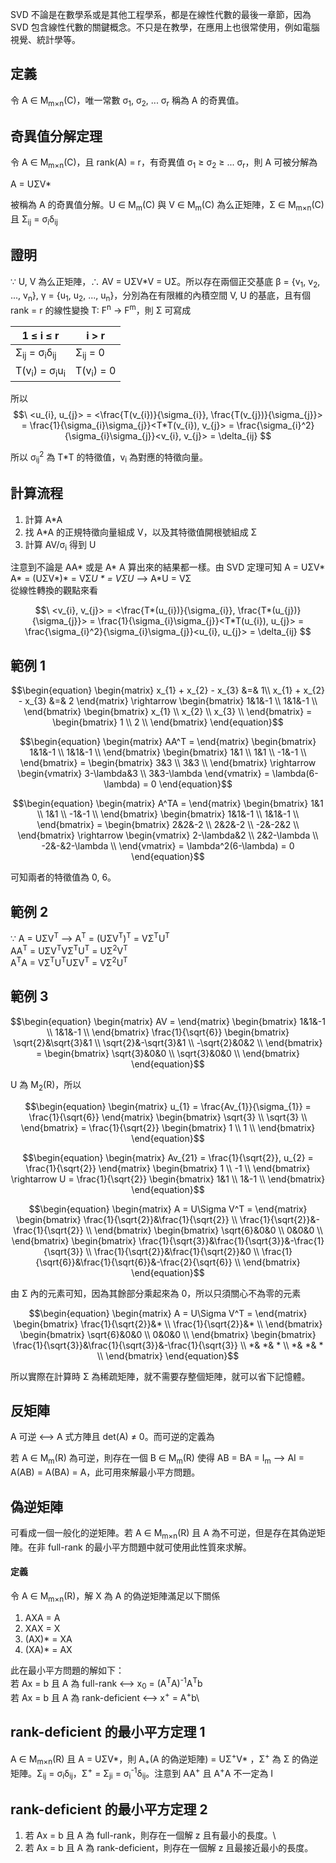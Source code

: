 SVD 不論是在數學系或是其他工程學系，都是在線性代數的最後一章節，因為 SVD 包含線性代數的關鍵概念。不只是在教學，在應用上也很常使用，例如電腦視覺、統計學等。

## 定義
令 A ∈ M<sub>m×n</sub>(C)，唯一常數 σ<sub>1</sub>,  σ<sub>2</sub>, ... σ<sub>r</sub> 稱為 A 的奇異值。

## 奇異值分解定理
令 A ∈ M<sub>m×n</sub>(C)，且 rank(A) = r，有奇異值 σ<sub>1</sub> ≥ σ<sub>2</sub> ≥ ... σ<sub>r</sub>，則 A 可被分解為 

A = UΣV*

被稱為 A 的奇異值分解。U ∈ M<sub>m</sub>(C) 與 V ∈ M<sub>m</sub>(C) 為么正矩陣，Σ ∈ M<sub>m×n</sub>(C) 且 Σ<sub>ij</sub> = σ<sub>i</sub>δ<sub>ij</sub>

## 證明
∵ U, V 為么正矩陣，∴ AV = UΣV*V = UΣ。所以存在兩個正交基底 β = {v<sub>1</sub>, v<sub>2</sub>, ..., v<sub>n</sub>}, γ = {u<sub>1</sub>, u<sub>2</sub>, ..., u<sub>n</sub>}，分別為在有限維的內積空間 V, U 的基底，且有個 rank = r 的線性變換 T: F<sup>n</sup> -> F<sup>m</sup>，則 Σ 可寫成

| 1 ≤ i ≤ r | i > r |
| --- | --- |
| Σ<sub>ij</sub> = σ<sub>i</sub>δ<sub>ij</sub> | Σ<sub>ij</sub> = 0 |
| T(v<sub>i</sub>) = σ<sub>i</sub>u<sub>i</sub> | T(v<sub>i</sub>) = 0 |

所以 $$\ <u_{i}, u_{j}> = <\frac{T(v_{i})}{\sigma_{i}}, \frac{T(v_{j})}{\sigma_{j}}> = \frac{1}{\sigma_{i}\sigma_{j}}<T*T(v_{i}), v_{j}> = \frac{\sigma_{i}^2}{\sigma_{i}\sigma_{j}}<v_{i}, v_{j}> = \delta_{ij} $$

所以 σ<sub>ij</sub><sup>2</sup> 為 T*T 的特徵值，v<sub>i</sub> 為對應的特徵向量。

## 計算流程
1. 計算 A*A
2. 找 A*A 的正規特徵向量組成 V，以及其特徵值開根號組成 Σ
3. 計算 AV/σ<sub>i</sub> 得到 U

注意到不論是 AA* 或是 A* A 算出來的結果都一樣。由 SVD 定理可知 A = UΣV* \
A* = (UΣV*)* = VΣ*U * = VΣU* --> A*U = VΣ\
從線性轉換的觀點來看

$$\ <v_{i}, v_{j}> = <\frac{T*(u_{i})}{\sigma_{i}}, \frac{T*(u_{j})}{\sigma_{j}}> = \frac{1}{\sigma_{i}\sigma_{j}}<T*T(u_{i}), u_{j}> = \frac{\sigma_{i}^2}{\sigma_{i}\sigma_{j}}<u_{i}, u_{j}> = \delta_{ij} $$

## 範例 1
$$\begin{equation}
    \begin{matrix}
        x_{1} + x_{2} - x_{3} &=& 1\\
        x_{1} + x_{2} - x_{3} &=& 2
    \end{matrix}
    \rightarrow
    \begin{bmatrix}
        1&1&-1 \\
        1&1&-1 \\
    \end{bmatrix}
    \begin{bmatrix}
        x_{1} \\
        x_{2} \\
        x_{3} \\
    \end{bmatrix}
    =
    \begin{bmatrix}
        1 \\
        2 \\
    \end{bmatrix}
\end{equation}$$

$$\begin{equation}
    \begin{matrix}
        AA^T = 
    \end{matrix}
    \begin{bmatrix}
        1&1&-1 \\
        1&1&-1 \\
    \end{bmatrix}
    \begin{bmatrix}
        1&1 \\
        1&1 \\
        -1&-1 \\
    \end{bmatrix}
    =
    \begin{bmatrix}
        3&3 \\
        3&3 \\
    \end{bmatrix}
    \rightarrow
    \begin{vmatrix}
        3-\lambda&3 \\
        3&3-\lambda
    \end{vmatrix}
    = \lambda(6-\lambda) = 0
\end{equation}$$

$$\begin{equation}
    \begin{matrix}
        A^TA = 
    \end{matrix}
    \begin{bmatrix}
        1&1 \\
        1&1 \\
        -1&-1 \\
    \end{bmatrix}
    \begin{bmatrix}
        1&1&-1 \\
        1&1&-1 \\
    \end{bmatrix}
    =
    \begin{bmatrix}
        2&2&-2 \\
        2&2&-2 \\
        -2&-2&2 \\
    \end{bmatrix}
    \rightarrow
    \begin{vmatrix}
        2-\lambda&2 \\
        2&2-\lambda \\
        -2&-&2-\lambda \\
    \end{vmatrix}
    = \lambda^2(6-\lambda) = 0
\end{equation}$$

可知兩者的特徵值為 0, 6。

## 範例 2
∵ A = UΣV<sup>T</sup> --> A<sup>T</sup> = (UΣV<sup>T</sup>)<sup>T</sup> = VΣ<sup>T</sup>U<sup>T</sup>\
AA<sup>T</sup> = UΣV<sup>T</sup>VΣ<sup>T</sup>U<sup>T</sup> = UΣ<sup>2</sup>V<sup>T</sup>\
A<sup>T</sup>A = VΣ<sup>T</sup>U<sup>T</sup>UΣV<sup>T</sup> = VΣ<sup>2</sup>U<sup>T</sup>

## 範例 3
$$\begin{equation}
    \begin{matrix}
        AV = 
    \end{matrix}
    \begin{bmatrix}
        1&1&-1 \\
        1&1&-1 \\
    \end{bmatrix}
    \frac{1}{\sqrt{6}}
    \begin{bmatrix}
        \sqrt{2}&\sqrt{3}&1 \\
        \sqrt{2}&-\sqrt{3}&1 \\
        -\sqrt{2}&0&2 \\
    \end{bmatrix}
    =
    \begin{bmatrix}
        \sqrt{3}&0&0 \\
        \sqrt{3}&0&0 \\
    \end{bmatrix}
\end{equation}$$

U 為 M<sub>2</sub>(R)，所以

$$\begin{equation}
    \begin{matrix}
        u_{1} = \frac{Av_{1}}{\sigma_{1}} = \frac{1}{\sqrt{6}}
    \end{matrix}
    \begin{bmatrix}
        \sqrt{3} \\
        \sqrt{3} \\
    \end{bmatrix}
    = \frac{1}{\sqrt{2}}
    \begin{bmatrix}
        1 \\
        1 \\
    \end{bmatrix}
\end{equation}$$

$$\begin{equation}
    \begin{matrix}
        Av_{21} = \frac{1}{\sqrt{2}}, u_{2} = \frac{1}{\sqrt{2}}
    \end{matrix}
    \begin{bmatrix}
        1 \\
        -1 \\
    \end{bmatrix}
    \rightarrow U = \frac{1}{\sqrt{2}}
    \begin{bmatrix}
        1&1 \\
        1&-1 \\
    \end{bmatrix}
\end{equation}$$

$$\begin{equation}
    \begin{matrix}
        A = U\Sigma V^T = 
    \end{matrix}
    \begin{bmatrix}
        \frac{1}{\sqrt{2}}&\frac{1}{\sqrt{2}} \\
        \frac{1}{\sqrt{2}}&-\frac{1}{\sqrt{2}} \\
    \end{bmatrix}
    \begin{bmatrix}
        \sqrt{6}&0&0 \\
        0&0&0 \\
    \end{bmatrix}
    \begin{bmatrix}
        \frac{1}{\sqrt{3}}&\frac{1}{\sqrt{3}}&-\frac{1}{\sqrt{3}} \\
        \frac{1}{\sqrt{2}}&\frac{1}{\sqrt{2}}&0 \\
        \frac{1}{\sqrt{6}}&\frac{1}{\sqrt{6}}&-\frac{2}{\sqrt{6}} \\
    \end{bmatrix}
\end{equation}$$

由 Σ 內的元素可知，因為其餘部分乘起來為 0，所以只須關心不為零的元素

$$\begin{equation}
    \begin{matrix}
        A = U\Sigma V^T = 
    \end{matrix}
    \begin{bmatrix}
        \frac{1}{\sqrt{2}}&* \\
        \frac{1}{\sqrt{2}}&* \\
    \end{bmatrix}
    \begin{bmatrix}
        \sqrt{6}&0&0 \\
        0&0&0 \\
    \end{bmatrix}
    \begin{bmatrix}
        \frac{1}{\sqrt{3}}&\frac{1}{\sqrt{3}}&-\frac{1}{\sqrt{3}} \\
        *& *& * \\
        *& *& * \\
    \end{bmatrix}
\end{equation}$$

所以實際在計算時 Σ 為稀疏矩陣，就不需要存整個矩陣，就可以省下記憶體。

## 反矩陣
A 可逆 <--> A 式方陣且 det(A) ≠ 0。而可逆的定義為

若 A ∈ M<sub>m</sub>(R) 為可逆，則存在一個 B ∈ M<sub>m</sub>(R) 使得 AB = BA = I<sub>m</sub> --> AI = A(AB) = A(BA) = A，此可用來解最小平方問題。

## 偽逆矩陣
可看成一個一般化的逆矩陣。若 A ∈ M<sub>m×n</sub>(R) 且 A 為不可逆，但是存在其偽逆矩陣。在非 full-rank 的最小平方問題中就可使用此性質來求解。

#### 定義
令 A ∈ M<sub>m×n</sub>(R)，解 X 為 A 的偽逆矩陣滿足以下關係

1. AXA = A
2. XAX = X
3. (AX)* = XA
4. (XA)* = AX

此在最小平方問題的解如下：\
若 Ax = b 且 A 為 full-rank <--> x<sub>0</sub> = (A<sup>T</sup>A)<sup>-1</sup>A<sup>T</sup>b\
若 Ax = b 且 A 為 rank-deficient <--> x<sup>+</sup> = A<sup>+</sup>b\

## rank-deficient 的最小平方定理 1
A ∈ M<sub>m×n</sub>(R) 且 A = UΣV*，則 A<sub>+</sub>(A 的偽逆矩陣) = UΣ<sup>+</sup>V* ，Σ<sup>+</sup> 為 Σ
 的偽逆矩陣。Σ<sub>ij</sub> = σ<sub>i</sub>δ<sub>ij</sub>，Σ<sup>+</sup> = Σ<sub>ji</sub> = σ<sub>i</sub><sup>-1</sup>δ<sub>ij</sub>。注意到 AA<sup>+</sup> 且 A<sup>+</sup>A 不一定為 I

## rank-deficient 的最小平方定理 2
1. 若 Ax = b 且 A 為 full-rank，則存在一個解 z 且有最小的長度。\
2. 若 Ax = b 且 A 為 rank-deficient，則存在一個解 z 且最接近最小的長度。
